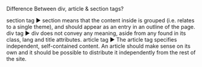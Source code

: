 Difference Between div, article & section tags?
  
section tag ▶ section means that the content inside is grouped (i.e. relates to a single theme), and should appear as an entry in an outline of the page.
div tag ▶ div does not convey any meaning, aside from any found in its class, lang and title attributes.
article tag ▶ The article tag specifies independent, self-contained content. An article should make sense on its own and it should be possible to distribute
                 it independently from the rest of the site.
